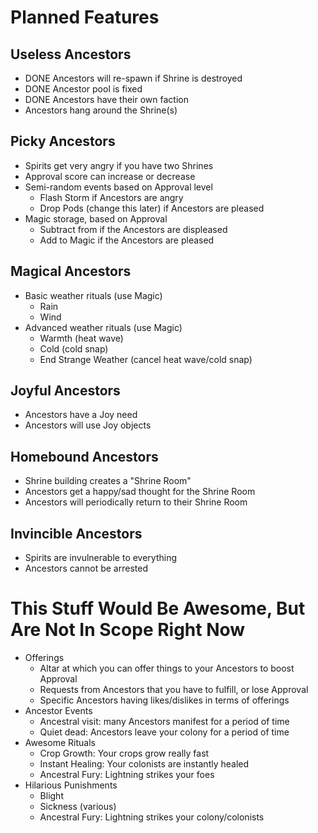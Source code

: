 # Planned Features

## Useless Ancestors
+ DONE Ancestors will re-spawn if Shrine is destroyed
+ DONE Ancestor pool is fixed
+ DONE Ancestors have their own faction
+ Ancestors hang around the Shrine(s)

## Picky Ancestors
+ Spirits get very angry if you have two Shrines
+ Approval score can increase or decrease
+ Semi-random events based on Approval level
  + Flash Storm if Ancestors are angry
  + Drop Pods (change this later) if Ancestors are pleased
+ Magic storage, based on Approval
  + Subtract from if the Ancestors are displeased
  + Add to Magic if the Ancestors are pleased

## Magical Ancestors
+ Basic weather rituals (use Magic)
  + Rain
  + Wind
+ Advanced weather rituals (use Magic)
  + Warmth (heat wave)
  + Cold (cold snap)
  + End Strange Weather (cancel heat wave/cold snap)

## Joyful Ancestors
+ Ancestors have a Joy need
+ Ancestors will use Joy objects

## Homebound Ancestors
+ Shrine building creates a "Shrine Room"
+ Ancestors get a happy/sad thought for the Shrine Room
+ Ancestors will periodically return to their Shrine Room

## Invincible Ancestors
+ Spirits are invulnerable to everything
+ Ancestors cannot be arrested

# This Stuff Would Be Awesome, But Are Not In Scope Right Now

+ Offerings
    - Altar at which you can offer things to your Ancestors to boost Approval
    - Requests from Ancestors that you have to fulfill, or lose Approval
    - Specific Ancestors having likes/dislikes in terms of offerings
+ Ancestor Events
    - Ancestral visit: many Ancestors manifest for a period of time
    - Quiet dead: Ancestors leave your colony for a period of time
+ Awesome Rituals
    - Crop Growth: Your crops grow really fast
    - Instant Healing: Your colonists are instantly healed
    - Ancestral Fury: Lightning strikes your foes
+ Hilarious Punishments
    - Blight
    - Sickness (various)
    - Ancestral Fury: Lightning strikes your colony/colonists